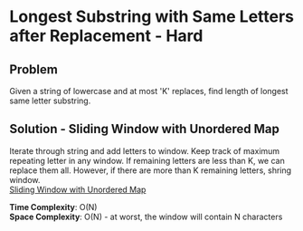 # Longest Substring with Same Letters after Replacement - Hard

## Problem
Given a string of lowercase and at most 'K' replaces, find length of longest same letter substring.

## Solution - Sliding Window with Unordered Map
Iterate through string and add letters to window. Keep track of maximum repeating letter in any window. If remaining letters are less than K, we can replace them all. However, if there are more than K remaining letters, shring window. <br />
[Sliding Window with Unordered Map](https://github.com/jecjung520/Coding-Test-Algorithms/blob/main/Coding%20Patterns/Sliding%20Windows/6.%20Longest%20Substring%20with%20Same%20Letters%20after%20Replacement%20-%20Hard/longestAfterReplace.cc)

**Time Complexity**: O(N) <br />
**Space Complexity**: O(N) - at worst, the window will contain N characters